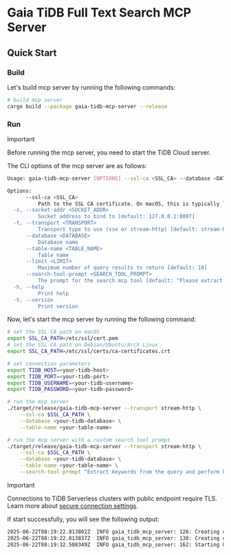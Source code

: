 # Gaia TiDB Full Text Search MCP Server

## Quick Start

### Build

Let's build mcp server by running the following commands:

```bash
# build mcp server
cargo build --package gaia-tidb-mcp-server --release

```

### Run

> [!IMPORTANT]
>
> Before running the mcp server, you need to start the TiDB Cloud server.

The CLI options of the mcp server are as follows:

```bash
Usage: gaia-tidb-mcp-server [OPTIONS] --ssl-ca <SSL_CA> --database <DATABASE> --table-name <TABLE_NAME>

Options:
      --ssl-ca <SSL_CA>
          Path to the SSL CA certificate. On macOS, this is typically `/etc/ssl/cert.pem`. On Debian/Ubuntu/Arch Linux, it's typically `/etc/ssl/certs/ca-certificates.crt`
  -s, --socket-addr <SOCKET_ADDR>
          Socket address to bind to [default: 127.0.0.1:8007]
  -t, --transport <TRANSPORT>
          Transport type to use (sse or stream-http) [default: stream-http] [possible values: sse, stream-http]
      --database <DATABASE>
          Database name
      --table-name <TABLE_NAME>
          Table name
      --limit <LIMIT>
          Maximum number of query results to return [default: 10]
      --search-tool-prompt <SEARCH_TOOL_PROMPT>
          The prompt for the search mcp tool [default: "Please extract 3 to 5 keywords from my question, separated by spaces. Then, try to return a tool call that invokes the keyword search tool.\n\nMy question is: {query}"]
  -h, --help
          Print help
  -V, --version
          Print version
```

Now, let's start the mcp server by running the following command:

```bash
# set the SSL CA path on macOS
export SSL_CA_PATH=/etc/ssl/cert.pem
# set the SSL CA path on Debian/Ubuntu/Arch Linux
export SSL_CA_PATH=/etc/ssl/certs/ca-certificates.crt

# set connection parameters
export TIDB_HOST=<your-tidb-host>
export TIDB_PORT=<your-tidb-port>
export TIDB_USERNAME=<your-tidb-username>
export TIDB_PASSWORD=<your-tidb-password>

# run the mcp server
./target/release/gaia-tidb-mcp-server --transport stream-http \
    --ssl-ca $SSL_CA_PATH \
    --database <your-tidb-database> \
    --table-name <your-table-name>

# run the mcp server with a custom search tool prompt
./target/release/gaia-tidb-mcp-server --transport stream-http \
    --ssl-ca $SSL_CA_PATH \
    --database <your-tidb-database> \
    --table-name <your-table-name> \
    --search-tool-prompt "Extract keywords from the query and perform keyword search in TiDB"
```

> [!IMPORTANT]
> Connections to TiDB Serverless clusters with public endpoint require TLS. Learn more about [secure connection settings](https://docs.pingcap.com/tidbcloud/secure-connections-to-serverless-clusters/).

If start successfully, you will see the following output:

```bash
2025-06-22T08:19:22.813802Z  INFO gaia_tidb_mcp_server: 126: Creating connection options for TiDB Cloud...
2025-06-22T08:19:22.813837Z  INFO gaia_tidb_mcp_server: 138: Creating connection pool...
2025-06-22T08:19:32.508349Z  INFO gaia_tidb_mcp_server: 162: Starting Gaia TiDB MCP server on 127.0.0.1:8007
```
